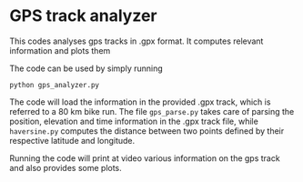 # GPS track analyzer
This codes analyses gps tracks in .gpx format. It computes relevant information and plots them

The code can be used by simply running

```
python gps_analyzer.py
```

The code will load the information in the provided .gpx track, which is referred to a 80 km bike run. 
The file ```gps_parse.py``` takes care of parsing the position, elevation and time information in the .gpx track file, while ```haversine.py``` computes the distance between two points defined by their respective latitude and longitude.

Running the code will print at video various information on the gps track and also provides some plots.



